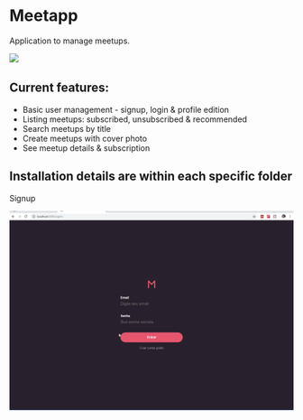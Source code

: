 # Meetapp

Application to manage meetups.

![](overview2.gif)

## Current features:

- Basic user management - signup, login & profile edition
- Listing meetups: subscribed, unsubscribed & recommended
- Search meetups by title
- Create meetups with cover photo
- See meetup details & subscription

## Installation details are within each specific folder

Signup

![](overview1.gif)